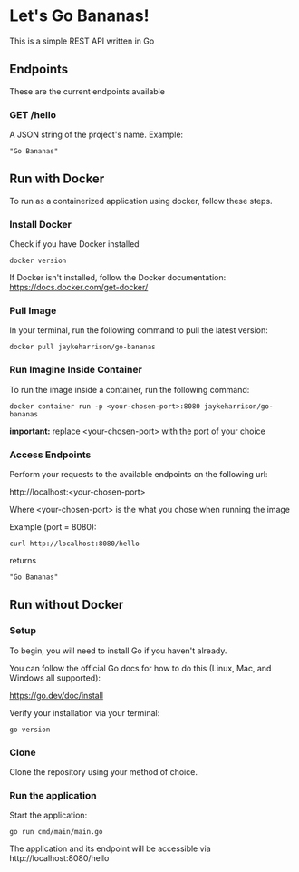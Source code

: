 # Let's Go Bananas!
This is a simple REST API written in Go

## Endpoints
These are the current endpoints available

### GET /hello
A JSON string of the project's name. Example:
```
"Go Bananas"
```

## Run with Docker
To run as a containerized application using docker, follow these steps.

### Install Docker
Check if you have Docker installed
```
docker version
```

If Docker isn't installed, follow the Docker documentation: https://docs.docker.com/get-docker/

### Pull Image
In your terminal, run the following command to pull the latest version:
```
docker pull jaykeharrison/go-bananas
```

### Run Imagine Inside Container
To run the image inside a container, run the following command:
```
docker container run -p <your-chosen-port>:8080 jaykeharrison/go-bananas
```

**important:** replace \<your-chosen-port> with the port of your choice

### Access Endpoints
Perform your requests to the available endpoints on the following url:

http://localhost:\<your-chosen-port>

Where \<your-chosen-port> is the what you chose when running the image

Example (port = 8080):
```
curl http://localhost:8080/hello
```
returns
```
"Go Bananas"
```

## Run without Docker


### Setup
To begin, you will need to install Go if you haven't already.

You can follow the official Go docs for how to do this (Linux, Mac, and Windows all supported):

https://go.dev/doc/install

Verify your installation via your terminal:
```
go version
```

### Clone
Clone the repository using your method of choice.

### Run the application
Start the application:
```
go run cmd/main/main.go
```

The application and its endpoint will be accessible via http://localhost:8080/hello